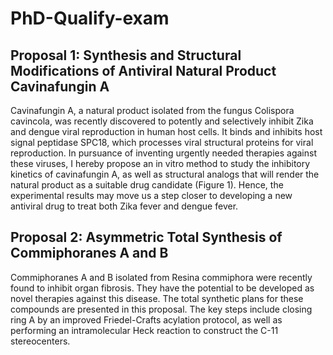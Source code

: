 # PhD-Qualify-exam
## Proposal 1: Synthesis and Structural Modifications of Antiviral Natural Product Cavinafungin A  
Cavinafungin A, a natural product isolated from the fungus Colispora cavincola, was recently discovered to potently and selectively inhibit Zika and dengue viral reproduction in human host cells. It binds and inhibits host signal peptidase SPC18, which processes viral structural proteins for viral reproduction. In pursuance of inventing urgently needed therapies against these viruses, I hereby propose an in vitro method to study the inhibitory kinetics of cavinafungin A, as well as structural analogs that will render the natural product as a suitable drug candidate (Figure 1). Hence, the experimental results may move us a step closer to developing a new antiviral drug to treat both Zika fever and dengue fever.  
## Proposal 2: Asymmetric Total Synthesis of Commiphoranes A and B  
Commiphoranes A and B isolated from Resina commiphora were recently found to inhibit organ fibrosis. They have the potential to be developed as novel therapies against this disease. The total synthetic plans for these compounds are presented in this proposal. The key steps include closing ring A by an improved Friedel-Crafts acylation protocol, as well as performing an intramolecular Heck reaction to construct the C-11 stereocenters.
